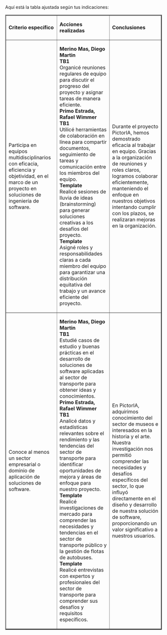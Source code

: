 Aquí está la tabla ajustada según tus indicaciones:

<table border="2">
    <tr>
        <td>
            <p style="font-weight: bold"><b>Criterio específico</b></p>
        </td>
        <td>
            <p style="font-weight: bold"><b>Acciones realizadas</b></p>
        </td>
        <td>
            <p style="font-weight: bold"><b>Conclusiones</b></p>
        </td>
    </tr>
    <tr>
        <td>Participa en equipos multidisciplinarios con eficacia, eficiencia y objetividad, en el marco de un proyecto en soluciones de ingeniería de software.</td>
        <td>
            <p>
                <b>Merino Mas, Diego Martin</b><br>
                <b>TB1</b><br>
                Organicé reuniones regulares de equipo para discutir el progreso del proyecto y asignar tareas de manera eficiente.<br>
                <b>Primo Estrada, Rafael Wimmer</b><br>
                <b>TB1</b><br>
                Utilicé herramientas de colaboración en línea para compartir documentos, seguimiento de tareas y comunicación entre los miembros del equipo.<br>
                <b>Template</b><br>
                Realicé sesiones de lluvia de ideas (brainstorming) para generar soluciones creativas a los desafíos del proyecto.<br>
                <b>Template</b><br>
                Asigné roles y responsabilidades claras a cada miembro del equipo para garantizar una distribución equitativa del trabajo y un avance eficiente del proyecto.<br>
            </p>
        </td>
        <td>
            Durante el proyecto PictorIA, hemos demostrado eficacia al trabajar en equipo. Gracias a la organización de reuniones y roles claros, logramos colaborar eficientemente, manteniendo el enfoque en nuestros objetivos intentando cumplir con los plazos, se realizaran mejoras en la organización.
        </td>
    </tr>
    <tr>
        <td>Conoce al menos un sector empresarial o dominio de aplicación de soluciones de software.</td>
        <td>
            <p>
                <b>Merino Mas, Diego Martin</b><br>
                <b>TB1</b><br>
                Estudié casos de estudio y buenas prácticas en el desarrollo de soluciones de software aplicadas al sector de transporte para obtener ideas y conocimientos.<br>
                <b>Primo Estrada, Rafael Wimmer</b><br>
                <b>TB1</b><br>
                Analicé datos y estadísticas relevantes sobre el rendimiento y las tendencias del sector de transporte para identificar oportunidades de mejora y áreas de enfoque para nuestro proyecto.<br>
                <b>Template</b><br>
                Realicé investigaciones de mercado para comprender las necesidades y tendencias en el sector de transporte público y la gestión de flotas de autobuses.<br>
                <b>Template</b><br>
                Realicé entrevistas con expertos y profesionales del sector de transporte para comprender sus desafíos y requisitos específicos.<br>
            </p>
        </td>
        <td>
            En PictorIA, adquirimos conocimiento del sector de museos e interesados en la historia y el arte. Nuestra investigación nos permitió comprender las necesidades y desafíos específicos del sector, lo que influyó directamente en el diseño y desarrollo de nuestra solución de software, proporcionando un valor significativo a nuestros usuarios.
        </td>
    </tr>
</table>
